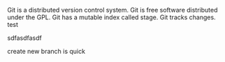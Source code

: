 Git is a distributed version control system.
Git is free software distributed under the GPL.
Git has a mutable index called stage.
Git tracks changes.
test


sdfasdfasdf

create new branch is quick